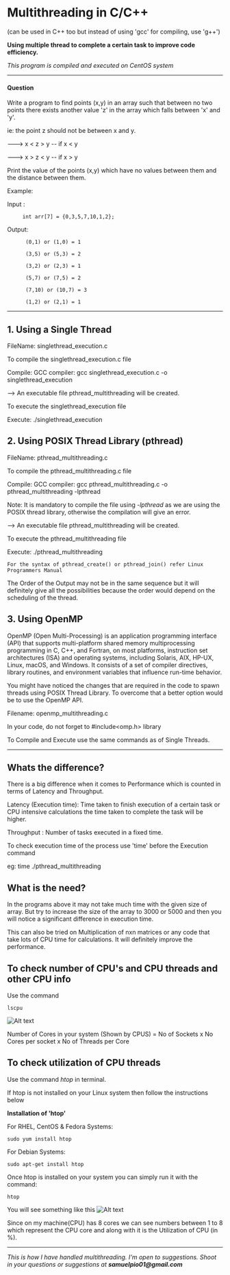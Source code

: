 # Multithreading in C/C++
(can be used in C++ too but instead of using 'gcc' for compiling, use 'g++')


__Using multiple thread to complete a certain task to improve code efficiency.__

*This program is compiled and executed on CentOS system*

****************************************************************************************************************************

#### Question

Write a program to find points (x,y) in an array such that between no two points there exists another value 'z' in the array which falls between 'x' and 'y'.

ie: the point z should not be between x and y.

--->  x < z > y  -- if x < y

--->  x > z < y  -- if x > y    

  Print the value of the points (x,y) which have no values between them and the distance between them.
  
  Example:
  
  Input : 
  
         int arr[7] = {0,3,5,7,10,1,2};
  
  Output: 
          
          (0,1) or (1,0) = 1
  
          (3,5) or (5,3) = 2
          
          (3,2) or (2,3) = 1
          
          (5,7) or (7,5) = 2
          
          (7,10) or (10,7) = 3
          
          (1,2) or (2,1) = 1
 
***************************************************************************************************************************
 
 
 ## 1. Using a Single Thread
 
  FileName: singlethread_execution.c
  
  To compile the singlethread_execution.c file
  
   Compile:
            GCC compiler: gcc singlethread_execution.c -o singlethread_execution
            
   --> An executable file pthread_multithreading will be created.
      
   To execute the singlethread_execution file
   
   Execute: ./singlethread_execution
     
     
 ## 2. Using POSIX Thread Library (pthread)
 
   FileName: pthread_multithreading.c
   
   To compile the pthread_multithreading.c file
   
   Compile:
            GCC compiler: gcc pthread_multithreading.c -o pthread_multithreading -lpthread 
            
   Note: It is mandatory to compile the file using _-lpthread_ as we are using the POSIX thread library, otherwise the compilation will give an error.
            
   --> An executable file pthread_multithreading will be created.
      
   To execute the pthread_multithreading file
   
   Execute: ./pthread_multithreading
    
    For the syntax of pthread_create() or pthread_join() refer Linux Programmers Manual
    
   The Order of the Output may not be in the same sequence but it will definitely give all the possibilities because the order would depend on the scheduling of the thread.
   
   
  ## 3. Using OpenMP
  
   OpenMP (Open Multi-Processing) is an application programming interface (API) that supports multi-platform shared memory multiprocessing programming in C, C++, and Fortran, on most platforms, instruction set architectures (ISA) and operating systems, including Solaris, AIX, HP-UX, Linux, macOS, and Windows. It consists of a set of compiler directives, library routines, and environment variables that influence run-time behavior.
      
   You might have noticed the changes that are required in the code to spawn threads using POSIX Thread Library. To overcome that a better option would be to use the OpenMP API.
      
   Filename: openmp_multithreading.c
   
   In your code, do not forget to #include<omp.h> library
   
   To Compile and Execute use the same commands as of Single Threads.
   
   
****************************************************************************************************************************
   ## Whats the difference?
   
   There is a big difference when it comes to Performance which is counted in terms of Latency and Throughput.
    
   Latency (Execution time): Time taken to finish execution of a certain task or CPU intensive calculations the time taken to complete the task will be higher.
    
   Throughput : Number of tasks executed in a fixed time.
    
  To check execution time of the process use 'time' before the Execution command
  
  eg: time ./pthread_multithreading
  
  
  ## What is the need?
   In the programs above it may not take much time with the given size of array. But try to increase the size of the array to 3000 or 5000 and then you will notice a significant difference in execution time.
  
  This can also be tried on Multiplication of nxn matrices or any code that take lots of CPU time for calculations. It will definitely improve the performance.
  
  ## To check number of CPU's and CPU threads and other CPU info
   Use the command 
   
    lscpu
    
   ![Alt text](https://github.com/samuelpio01/multithreading-in-c/blob/master/lscpu.png "lscpu command")
  
  Number of Cores in your system (Shown by CPUS) = No of Sockets x No Cores per socket x No of Threads per Core
  
  ## To check utilization of CPU threads
   Use the command *htop* in terminal.
   
   If htop is not installed on your Linux system then follow the instructions below
   
   __Installation of 'htop'__
   
   For RHEL, CentOS & Fedora Systems:
   
    sudo yum install htop
    
   For Debian Systems:
   
    sudo apt-get install htop
    
   Once htop is installed on your system you can simply run it with the command:
    
    htop
   
   You will see something like this
   ![Alt text](https://github.com/samuelpio01/multithreading-in-c/blob/master/htop.png "htop command")
   
   Since on my machine(CPU) has 8 cores we can see numbers between 1 to 8 which represent the CPU core and along with it is the Utilization of CPU (in %).
   
   ****************************************************************************************************************************
   
   
   
_This is how I have handled multithreading. I'm open to suggestions. Shoot in your questions or suggestions at __samuelpio01@gmail.com___
